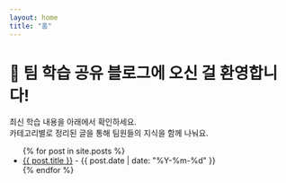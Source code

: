 ```yaml
---
layout: home
title: "홈"
---
```


# 👋 팀 학습 공유 블로그에 오신 걸 환영합니다!

최신 학습 내용을 아래에서 확인하세요.  
카테고리별로 정리된 글을 통해 팀원들의 지식을 함께 나눠요.

<ul>
  {% for post in site.posts %}
    <li>
      <a href="{{ post.url }}">{{ post.title }}</a> - {{ post.date | date: "%Y-%m-%d" }}
    </li>
  {% endfor %}
</ul>

